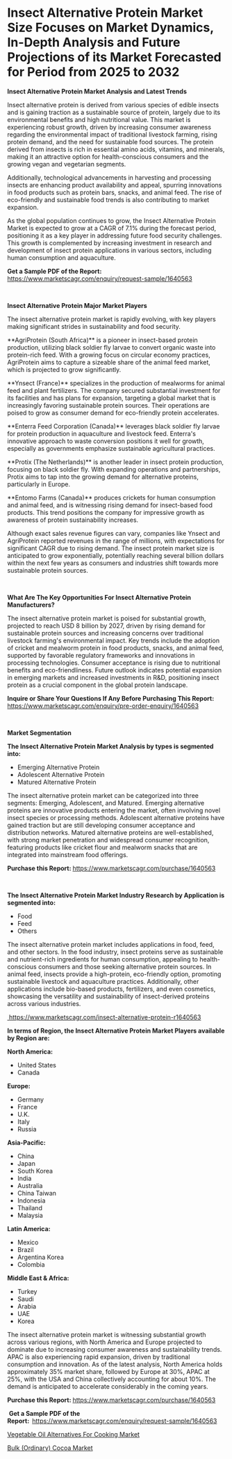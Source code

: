 <p><h1>Insect Alternative Protein Market Size Focuses on Market Dynamics, In-Depth Analysis and Future Projections of its Market Forecasted for Period from 2025 to 2032</h1></p><p><strong>Insect Alternative Protein Market Analysis and Latest Trends</strong></p>
<p><p>Insect alternative protein is derived from various species of edible insects and is gaining traction as a sustainable source of protein, largely due to its environmental benefits and high nutritional value. This market is experiencing robust growth, driven by increasing consumer awareness regarding the environmental impact of traditional livestock farming, rising protein demand, and the need for sustainable food sources. The protein derived from insects is rich in essential amino acids, vitamins, and minerals, making it an attractive option for health-conscious consumers and the growing vegan and vegetarian segments.</p><p>Additionally, technological advancements in harvesting and processing insects are enhancing product availability and appeal, spurring innovations in food products such as protein bars, snacks, and animal feed. The rise of eco-friendly and sustainable food trends is also contributing to market expansion. </p><p>As the global population continues to grow, the Insect Alternative Protein Market is expected to grow at a CAGR of 7.1% during the forecast period, positioning it as a key player in addressing future food security challenges. This growth is complemented by increasing investment in research and development of insect protein applications in various sectors, including human consumption and aquaculture.</p></p>
<p><strong>Get a Sample PDF of the Report:&nbsp;</strong> <a href="https://www.marketscagr.com/enquiry/request-sample/1640563?utm_campaign=2114&utm_medium=2&utm_source=Github&utm_content=ia&utm_term=07042025&utm_id=insect-alternative-protein">https://www.marketscagr.com/enquiry/request-sample/1640563</a></p>
<p>&nbsp;</p>
<p><strong>Insect Alternative Protein Major Market Players</strong></p>
<p><p>The insect alternative protein market is rapidly evolving, with key players making significant strides in sustainability and food security. </p><p>**AgriProtein (South Africa)** is a pioneer in insect-based protein production, utilizing black soldier fly larvae to convert organic waste into protein-rich feed. With a growing focus on circular economy practices, AgriProtein aims to capture a sizeable share of the animal feed market, which is projected to grow significantly.</p><p>**Ynsect (France)** specializes in the production of mealworms for animal feed and plant fertilizers. The company secured substantial investment for its facilities and has plans for expansion, targeting a global market that is increasingly favoring sustainable protein sources. Their operations are poised to grow as consumer demand for eco-friendly protein accelerates.</p><p>**Enterra Feed Corporation (Canada)** leverages black soldier fly larvae for protein production in aquaculture and livestock feed. Enterra's innovative approach to waste conversion positions it well for growth, especially as governments emphasize sustainable agricultural practices.</p><p>**Protix (The Netherlands)** is another leader in insect protein production, focusing on black soldier fly. With expanding operations and partnerships, Protix aims to tap into the growing demand for alternative proteins, particularly in Europe. </p><p>**Entomo Farms (Canada)** produces crickets for human consumption and animal feed, and is witnessing rising demand for insect-based food products. This trend positions the company for impressive growth as awareness of protein sustainability increases.</p><p>Although exact sales revenue figures can vary, companies like Ynsect and AgriProtein reported revenues in the range of millions, with expectations for significant CAGR due to rising demand. The insect protein market size is anticipated to grow exponentially, potentially reaching several billion dollars within the next few years as consumers and industries shift towards more sustainable protein sources.</p></p>
<p>&nbsp;</p>
<p><strong>What Are The Key Opportunities For Insect Alternative Protein Manufacturers?</strong></p>
<p><p>The insect alternative protein market is poised for substantial growth, projected to reach USD 8 billion by 2027, driven by rising demand for sustainable protein sources and increasing concerns over traditional livestock farming's environmental impact. Key trends include the adoption of cricket and mealworm protein in food products, snacks, and animal feed, supported by favorable regulatory frameworks and innovations in processing technologies. Consumer acceptance is rising due to nutritional benefits and eco-friendliness. Future outlook indicates potential expansion in emerging markets and increased investments in R&D, positioning insect protein as a crucial component in the global protein landscape.</p></p>
<p><strong>Inquire or Share Your Questions If Any Before Purchasing This Report:</strong> <a href="https://www.marketscagr.com/enquiry/pre-order-enquiry/1640563?utm_campaign=2114&utm_medium=2&utm_source=Github&utm_content=ia&utm_term=07042025&utm_id=insect-alternative-protein">https://www.marketscagr.com/enquiry/pre-order-enquiry/1640563</a></p>
<p>&nbsp;</p>
<p><strong>Market Segmentation</strong></p>
<p><strong>The Insect Alternative Protein Market Analysis by types is segmented into:</strong></p>
<p><ul><li>Emerging Alternative Protein</li><li>Adolescent Alternative Protein</li><li>Matured Alternative Protein</li></ul></p>
<p><p>The insect alternative protein market can be categorized into three segments: Emerging, Adolescent, and Matured. Emerging alternative proteins are innovative products entering the market, often involving novel insect species or processing methods. Adolescent alternative proteins have gained traction but are still developing consumer acceptance and distribution networks. Matured alternative proteins are well-established, with strong market penetration and widespread consumer recognition, featuring products like cricket flour and mealworm snacks that are integrated into mainstream food offerings.</p></p>
<p><strong>Purchase this Report:&nbsp;</strong><a href="https://www.marketscagr.com/purchase/1640563?utm_campaign=2114&utm_medium=2&utm_source=Github&utm_content=ia&utm_term=07042025&utm_id=insect-alternative-protein">https://www.marketscagr.com/purchase/1640563</a></p>
<p>&nbsp;</p>
<p><strong>The Insect Alternative Protein Market Industry Research by Application is segmented into:</strong></p>
<p><ul><li>Food</li><li>Feed</li><li>Others</li></ul></p>
<p><p>The insect alternative protein market includes applications in food, feed, and other sectors. In the food industry, insect proteins serve as sustainable and nutrient-rich ingredients for human consumption, appealing to health-conscious consumers and those seeking alternative protein sources. In animal feed, insects provide a high-protein, eco-friendly option, promoting sustainable livestock and aquaculture practices. Additionally, other applications include bio-based products, fertilizers, and even cosmetics, showcasing the versatility and sustainability of insect-derived proteins across various industries.</p></p>
<p><a href="https://www.marketscagr.com/insect-alternative-protein-r1640563?utm_campaign=2114&utm_medium=2&utm_source=Github&utm_content=ia&utm_term=07042025&utm_id=insect-alternative-protein">&nbsp;https://www.marketscagr.com/insect-alternative-protein-r1640563</a></p>
<p><strong>In terms of Region, the Insect Alternative Protein Market Players available by Region are:</strong></p>
<p>
    <p> <strong> North America: </strong>
        <ul>
            <li>United States</li>
            <li>Canada</li>
        </ul>
        </p> 
    <p> <strong> Europe: </strong>
        <ul>
            <li>Germany</li>
            <li>France</li>
            <li>U.K.</li>
            <li>Italy</li>
            <li>Russia</li>
        </ul>
        </p> 
    <p> <strong> Asia-Pacific: </strong>
        <ul>
            <li>China</li>
            <li>Japan</li>
            <li>South Korea</li>
            <li>India</li>
            <li>Australia</li>
            <li>China Taiwan</li>
            <li>Indonesia</li>
            <li>Thailand</li>
            <li>Malaysia</li>
        </ul>
        </p> 
    <p> <strong> Latin America: </strong>
        <ul>
            <li>Mexico</li>
            <li>Brazil</li>
            <li>Argentina Korea</li>
            <li>Colombia</li>
        </ul>
        </p> 
    <p> <strong> Middle East & Africa: </strong>
        <ul>
            <li>Turkey</li>
            <li>Saudi</li>
            <li>Arabia</li>
            <li>UAE</li>
            <li>Korea</li>
        </ul>
    </p>
    </p>
<p><p>The insect alternative protein market is witnessing substantial growth across various regions, with North America and Europe projected to dominate due to increasing consumer awareness and sustainability trends. APAC is also experiencing rapid expansion, driven by traditional consumption and innovation. As of the latest analysis, North America holds approximately 35% market share, followed by Europe at 30%, APAC at 25%, with the USA and China collectively accounting for about 10%. The demand is anticipated to accelerate considerably in the coming years.</p></p>
<p><strong>Purchase this Report: </strong><a href="https://www.marketscagr.com/purchase/1640563?utm_campaign=2114&utm_medium=2&utm_source=Github&utm_content=ia&utm_term=07042025&utm_id=insect-alternative-protein">https://www.marketscagr.com/purchase/1640563</a></p>
<p>&nbsp;<strong>Get a Sample PDF of the Report:&nbsp;&nbsp;</strong><a href="https://www.marketscagr.com/enquiry/request-sample/1640563?utm_campaign=2114&utm_medium=2&utm_source=Github&utm_content=ia&utm_term=07042025&utm_id=insect-alternative-protein">https://www.marketscagr.com/enquiry/request-sample/1640563</a></p>
<p><strong></strong></p>
<p><p><a href="https://github.com/krookplier6h/Market-Research-Report-List-1/blob/main/vegetable-oil-alternatives-for-cooking-market.md?utm_campaign=2114&utm_medium=2&utm_source=Github&utm_content=ia&utm_term=07042025&utm_id=insect-alternative-protein">Vegetable Oil Alternatives For Cooking Market</a></p><p><a href="https://github.com/pizolina/Market-Research-Report-List-7/blob/main/bulk-ordinary-cocoa-market.md?utm_campaign=2114&utm_medium=2&utm_source=Github&utm_content=ia&utm_term=07042025&utm_id=insect-alternative-protein">Bulk (Ordinary) Cocoa Market</a></p></p>